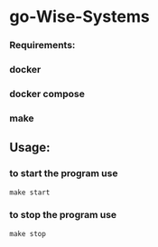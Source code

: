 # go-Wise-Systems
### Requirements:
### docker
### docker compose
### make

## Usage:
### to start the program use
```
make start
```
### to stop the program use
```
make stop
```